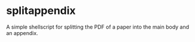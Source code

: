 # splitappendix
A simple shellscript for splitting the PDF of a paper into the main body and an appendix.
